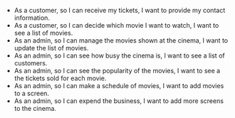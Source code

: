 - As a customer, so I can receive my tickets, I want to provide my contact information.
- As a customer, so I can decide which movie I want to watch, I want to see a list of movies.
- As an admin, so I can manage the movies shown at the cinema, I want to update the list of movies.
- As an admin, so I can see how busy the cinema is, I want to see a list of customers.
- As an admin, so I can see the popularity of the movies, I want to see a the tickets sold for each movie.
- As an admin, so I can make a schedule of movies, I want to add movies to a screen.
- As an admin, so I can expend the business, I want to add more screens to the cinema.